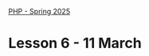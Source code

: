 [PHP - Spring 2025](https://github.com/arturomorarioja-kea/WD_PHP_F25/blob/main/README.md)

# Lesson 6 - 11 March

[--> Download Apache Web Server slides]: #
[--> Download Web API slides]: #
[--> Apache VHosts: get info from amri.keadigital@gmail.com]: #
[--> circe_app: get info from amri.keadigital@gmail.com]: #
[--> git pull https://github.com/arturomorarioja/php_employees_rest_api]: #
[--> git pull https://github.com/arturomorarioja/kea-movie-manager-rest-api]: #
[--> demo API: the movies database, then they complete at home]: #

[## In-class exercises]: #

[### Apache Web Server]: #
[Practice editing `httpd.conf`/`apache2.conf`. Get inspiration from the the slide deck **Apache Web Server**]: #

[### Sessions]: #
[Rework the language cookies exercises with sessions instead of cookies.]: #

[Solution(https://github.com/arturomorarioja/php_sessions_lang.git)]: #

[## Homework]: #
[Check out these slides:]: #
[- Sessions in **PHP Syntax**]: #
[- **Web Servers** and **Apache Web Server**]: #
[Check out these code samples:]: #
[- Sessions(https://github.com/arturomorarioja/php_sessions)]: #
[Check out these code samples:]: #
[- Sessions(https://github.com/arturomorarioja/php_sessions)]: #
[- Poems(https://github.com/arturomorarioja/php_oop_poems). OOP, API and file management example]: #
[- Movies coding style(https://github.com/arturomorarioja/php_movies_coding_style). The same CRUD application as spaghetti code, procedural, OOP and OOP with inheritance. Notice that there are no proper API architectural style or HTTP return codes]: #
[- Employees(https://github.com/arturomorarioja/php_employees_rest_api). REST API]: #

[### Exercises]: #
[- Turn the poems API into a REST API]: #
[- Create a RESTful API for the movies database(https://github.com/arturomorarioja-kea/WD_PHP_F25/blob/main/Lesson06/movies.sql) with the following specification:]: #
[--> copy/paste it from kea-movie-manager-rest-api]: #
